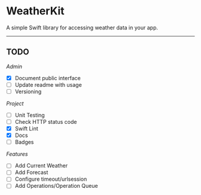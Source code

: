 # WeatherKit
A simple Swift library for accessing weather data in your app.

  ---

## TODO
_Admin_
- [x] Document public interface
- [ ] Update readme with usage
- [ ] Versioning

_Project_
- [ ] Unit Testing
- [ ] Check HTTP status code
- [x] Swift Lint
- [x] Docs
- [ ] Badges

_Features_
- [ ] Add Current Weather
- [ ] Add Forecast
- [ ] Configure timeout/urlsession
- [ ] Add Operations/Operation Queue

